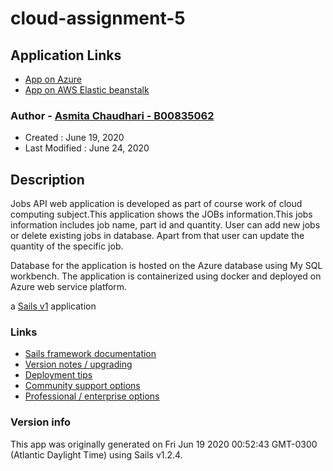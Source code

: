 # cloud-assignment-5

## Application Links
- [App on Azure](https://asmitacloud5.azurewebsites.net/)
- [App on AWS Elastic beanstalk](http://cloud5-env.eba-v8gpwy25.us-east-1.elasticbeanstalk.com/)

### Author - [Asmita Chaudhari - B00835062](asmita.chaudhari@dal.ca)

- Created : June 19, 2020
- Last Modified : June 24, 2020

## Description
Jobs API web application is developed as part of course work of cloud computing subject.This application shows the JOBs information.This jobs information includes job name, part id and quantity. User can add new jobs or delete existing jobs in database. Apart from that user can update the quantity of the specific job.

Database for the application is hosted on the Azure database using My SQL workbench. The application is containerized using docker and deployed on Azure web service platform.


a [Sails v1](https://sailsjs.com) application


### Links

+ [Sails framework documentation](https://sailsjs.com/get-started)
+ [Version notes / upgrading](https://sailsjs.com/documentation/upgrading)
+ [Deployment tips](https://sailsjs.com/documentation/concepts/deployment)
+ [Community support options](https://sailsjs.com/support)
+ [Professional / enterprise options](https://sailsjs.com/enterprise)


### Version info

This app was originally generated on Fri Jun 19 2020 00:52:43 GMT-0300 (Atlantic Daylight Time) using Sails v1.2.4.

<!-- Internally, Sails used [`sails-generate@1.17.2`](https://github.com/balderdashy/sails-generate/tree/v1.17.2/lib/core-generators/new). -->



<!--
Note:  Generators are usually run using the globally-installed `sails` CLI (command-line interface).  This CLI version is _environment-specific_ rather than app-specific, thus over time, as a project's dependencies are upgraded or the project is worked on by different developers on different computers using different versions of Node.js, the Sails dependency in its package.json file may differ from the globally-installed Sails CLI release it was originally generated with.  (Be sure to always check out the relevant [upgrading guides](https://sailsjs.com/upgrading) before upgrading the version of Sails used by your app.  If you're stuck, [get help here](https://sailsjs.com/support).)
-->

